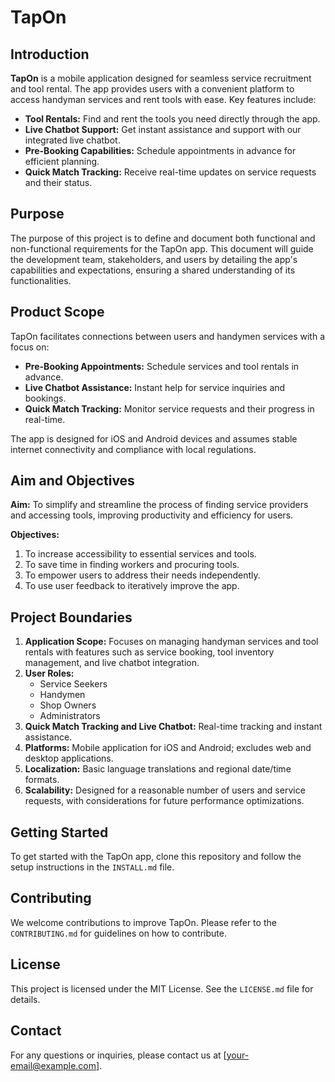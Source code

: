 # TapOn

## Introduction

**TapOn** is a mobile application designed for seamless service recruitment and tool rental. The app provides users with a convenient platform to access handyman services and rent tools with ease. Key features include:

- **Tool Rentals:** Find and rent the tools you need directly through the app.
- **Live Chatbot Support:** Get instant assistance and support with our integrated live chatbot.
- **Pre-Booking Capabilities:** Schedule appointments in advance for efficient planning.
- **Quick Match Tracking:** Receive real-time updates on service requests and their status.

## Purpose

The purpose of this project is to define and document both functional and non-functional requirements for the TapOn app. This document will guide the development team, stakeholders, and users by detailing the app's capabilities and expectations, ensuring a shared understanding of its functionalities.

## Product Scope

TapOn facilitates connections between users and handymen services with a focus on:

- **Pre-Booking Appointments:** Schedule services and tool rentals in advance.
- **Live Chatbot Assistance:** Instant help for service inquiries and bookings.
- **Quick Match Tracking:** Monitor service requests and their progress in real-time.

The app is designed for iOS and Android devices and assumes stable internet connectivity and compliance with local regulations.

## Aim and Objectives

**Aim:** To simplify and streamline the process of finding service providers and accessing tools, improving productivity and efficiency for users.

**Objectives:**
1. To increase accessibility to essential services and tools.
2. To save time in finding workers and procuring tools.
3. To empower users to address their needs independently.
4. To use user feedback to iteratively improve the app.

## Project Boundaries

1. **Application Scope:** Focuses on managing handyman services and tool rentals with features such as service booking, tool inventory management, and live chatbot integration.
2. **User Roles:** 
   - Service Seekers
   - Handymen
   - Shop Owners
   - Administrators
3. **Quick Match Tracking and Live Chatbot:** Real-time tracking and instant assistance.
4. **Platforms:** Mobile application for iOS and Android; excludes web and desktop applications.
5. **Localization:** Basic language translations and regional date/time formats.
6. **Scalability:** Designed for a reasonable number of users and service requests, with considerations for future performance optimizations.

## Getting Started

To get started with the TapOn app, clone this repository and follow the setup instructions in the `INSTALL.md` file.

## Contributing

We welcome contributions to improve TapOn. Please refer to the `CONTRIBUTING.md` for guidelines on how to contribute.

## License

This project is licensed under the MIT License. See the `LICENSE.md` file for details.

## Contact

For any questions or inquiries, please contact us at [your-email@example.com].
